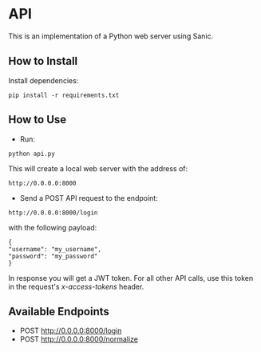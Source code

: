 # API
This is an implementation of a Python web server using Sanic.

## How to Install
Install dependencies:
```
pip install -r requirements.txt
```

## How to Use

- Run:
```
python api.py
```
This will create a local web server with the address of:
```
http://0.0.0.0:8000
```
- Send a POST API request to the endpoint:
```
http://0.0.0.0:8000/login
```
with the following payload:
```
{
"username": "my_username",
"password": "my_password"
}
```
In response you will get a JWT token.
For all other API calls, use this token in the request's *x-access-tokens* header.

## Available Endpoints
- POST http://0.0.0.0:8000/login
- POST http://0.0.0.0:8000/normalize
